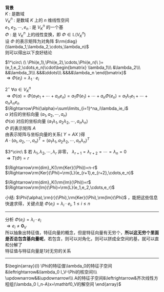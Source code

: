 **背景**    
 $K$ : 是数域    
 $V_K^n$ : 是数域 $K$ 上的 $n$ 维线性空间    
 $e_1,e_2,\cdots,e_n$ : 是 $V_K^n$ 的一个基    
 $\Phi$ : 是 $V_K^n$ 上的线性变换，即 $\Phi\in\mathbb{L}(V_K^n)$     
设 $\Phi$ 的表示矩阵为对角阵 $\rm{diag}(\lambda_1,\lambda_2,\cdots,\lambda_n)$     
则可以得出以下良好结论    
    
 $1^\circ\ (\ \Phi(e_1),\Phi(e_2),\cdots,\Phi(e_n)\ )=(e_1,e_2,\cdots,e_n)\cdot\begin{bmatrix}    
\lambda_1\\\     
&\lambda_2\\\     
&&\lambda_3\\\     
&&&\ddots\\\     
&&&&\lambda_n    
\end{bmatrix}$     
 $\Rightarrow\Phi(e_i)=\lambda_1\cdot e_i$     
    
 $2^\circ\ \forall\alpha\in V_K^n$     
 $\Rightarrow\Phi(\alpha)=\Phi(a_1e_1+\cdots+a_ne_n)=a_1\Phi(e_1)+\cdots+a_n\Phi(e_n)=a_1\lambda_1e_1+\cdots+a_n\lambda_ne_n$     
 $\Rightarrow\Phi(\alpha)=\sum\limits_{i=1}^na_i\lambda_ie_i$     
 $\alpha$ 对应的坐标向量 $(a_1,a_2,\cdots,a_n)$     
 $\Phi(\alpha)$ 对应的坐标向量 $(a_1\lambda_1,a_2\lambda_2,\cdots,a_n\lambda_n)$     
 $\Phi$ 的表示矩阵 $A$     
由表示矩阵与坐标向量的关系( $Y=AX$ )得    
 $A\cdot(a_1,a_2,\cdots,a_n)^T=(a_1\lambda_1,a_2\lambda_2,\cdots,a_n\lambda_n)^T$     
    
 $3^\circ\ $ 若 $\lambda_1,\lambda_2,\cdots,\lambda_r$ 非零， $\lambda_{r+1}=\lambda_{r+2}=\cdots=\lambda_n=0$     
 $\Rightarrow T(\Phi)=r$     
    
 $\Rightarrow\rm{dim}_K(\rm{Ker}(\Phi))=n-r$     
 $\Rightarrow\rm{Ker}(\Phi)=\rm{L}(e_{r+1},e_{r+2},\cdots,e_n)$     
    
 $\Rightarrow\rm{dim}_K(\rm{Im}(\Phi))=r$     
 $\Rightarrow\rm{Im}(\Phi)=\rm{L}(e_1,e_2,\cdots,e_r)$     
    
小结:  $\Phi(\alpha),\rm{r}(\Phi),\rm{Ker}(\Phi),\rm{Im}(\Phi)$ ，能把这些信息快速求得，关键点是 $\Phi(e_i)=\lambda_i\cdot e_i,\ 1\le i\le n$     
    
---    
    
分析 $\Phi(e_i)=\lambda_i\cdot e_i$     
 $\Rightarrow e_i\neq\mathbf0_V$     
所以抽象出特征值，特征向量的概念，但是特征向量有无穷个，**所以这无穷个里面是否总包含基向量呢**，若包含，则可以对角化，则可以拼成全空间的基，就可以直和分解了    
特征值与特征向量是1对无穷的关系    
    
---    
    
 $\begin{array}{l}    
\Phi的特征值\lambda_0的特征子空间&\leftrightarrow&\lambda_0 I_V-\Phi的核空间\\\    
\updownarrow&&\updownarrow\\\    
A的特征子空间&\leftrightarrow&齐次线性方程组(\lambda_0 I_n-A)x=\mathbf0_V的解空间    
\end{array}$     
